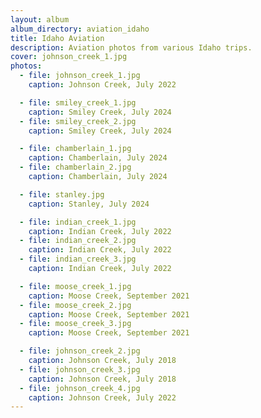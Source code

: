 ```yaml
---
layout: album
album_directory: aviation_idaho
title: Idaho Aviation
description: Aviation photos from various Idaho trips.
cover: johnson_creek_1.jpg
photos:
  - file: johnson_creek_1.jpg
    caption: Johnson Creek, July 2022

  - file: smiley_creek_1.jpg
    caption: Smiley Creek, July 2024
  - file: smiley_creek_2.jpg
    caption: Smiley Creek, July 2024

  - file: chamberlain_1.jpg
    caption: Chamberlain, July 2024
  - file: chamberlain_2.jpg
    caption: Chamberlain, July 2024

  - file: stanley.jpg
    caption: Stanley, July 2024

  - file: indian_creek_1.jpg
    caption: Indian Creek, July 2022
  - file: indian_creek_2.jpg
    caption: Indian Creek, July 2022
  - file: indian_creek_3.jpg
    caption: Indian Creek, July 2022

  - file: moose_creek_1.jpg
    caption: Moose Creek, September 2021
  - file: moose_creek_2.jpg
    caption: Moose Creek, September 2021
  - file: moose_creek_3.jpg
    caption: Moose Creek, September 2021

  - file: johnson_creek_2.jpg
    caption: Johnson Creek, July 2018
  - file: johnson_creek_3.jpg
    caption: Johnson Creek, July 2018
  - file: johnson_creek_4.jpg
    caption: Johnson Creek, July 2022
---
```

